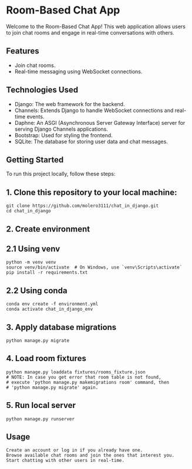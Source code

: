 # Room-Based Chat App

Welcome to the Room-Based Chat App! This web application allows users to join chat rooms and engage in real-time conversations with others.

## Features

- Join chat rooms.
- Real-time messaging using WebSocket connections.

## Technologies Used

- Django: The web framework for the backend.
- Channels: Extends Django to handle WebSocket connections and real-time events.
- Daphne: An ASGI (Asynchronous Server Gateway Interface) server for serving Django Channels applications.
- Bootstrap: Used for styling the frontend.
- SQLite: The database for storing user data and chat messages.

## Getting Started

To run this project locally, follow these steps:

## 1. Clone this repository to your local machine:
    git clone https://github.com/molero3111/chat_in_django.git
    cd chat_in_django

## 2. Create environment

  ## 2.1 Using venv
    python -m venv venv
    source venv/bin/activate  # On Windows, use `venv\Scripts\activate`
    pip install -r requirements.txt
    
  ## 2.2 Using conda
    conda env create -f environment.yml
    conda activate chat_in_django_env

## 3. Apply database migrations
    python manage.py migrate

## 4. Load room fixtures
    python manage.py loaddata fixtures/rooms_fixture.json
    # NOTE: In case you get error that room table is not found, 
    # execute 'python manage.py makemigrations room' command, then
    # 'python manage.py migrate' again.


## 5. Run local server
    python manage.py runserver

## Usage
    Create an account or log in if you already have one.
    Browse available chat rooms and join the ones that interest you.
    Start chatting with other users in real-time.





